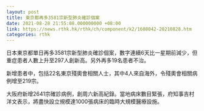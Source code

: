 ```yaml
---
layout: post
title: 東京都再多3581宗新型肺炎確診個案
date: 2021-08-28 21:55:08.000000000 +08:00
link: https://news.rthk.hk/rthk/ch/component/k2/1608042-20210828.htm
categories: rthk
---
```


日本東京都單日再多3581宗新型肺炎確診個案，數字連續6天比一星期前減少，但重症患者人數上升至297人創新高。另外再多19名患者不治。

新增患者中，包括22名東京殘奧會相關人士，其中4人來自海外，令殘奧會相關病例增至219宗。

大阪府新增2641宗確診病例，創周六新高紀錄。當地病床數目緊張，府知事吉村洋文表示，將盡快設立規模達1000張病床的臨時大規模醫療設施。
